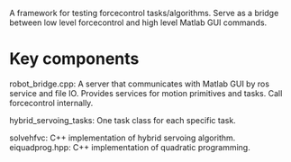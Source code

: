 A framework for testing forcecontrol tasks/algorithms. Serve as a bridge between low level forcecontrol and high level Matlab GUI commands.

# Key components
robot_bridge.cpp: A server that communicates with Matlab GUI by ros service and file IO. Provides services for motion primitives and tasks. Call forcecontrol internally.

hybrid_servoing_tasks: One task class for each specific task.

solvehfvc: C++ implementation of hybrid servoing algorithm.
eiquadprog.hpp: C++ implementation of quadratic programming.
